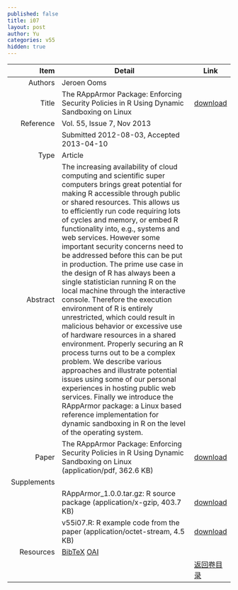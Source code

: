 ```yaml
---
published: false
title: i07
layout: post
author: Yu
categories: v55
hidden: true
---
```


| Item | Detail | Link |
|---:|---|---|
| Authors | Jeroen Ooms| |
| Title |The RAppArmor Package: Enforcing Security Policies in R Using Dynamic Sandboxing on Linux | [download](http://www.jstatsoft.org/v55/i07/paper) |
| Reference |Vol. 55, Issue 7, Nov 2013 | |
| | Submitted 2012-08-03, Accepted 2013-04-10| | 
| Type | Article| |
| Abstract | The increasing availability of cloud computing and scientific super computers brings great potential for making R accessible through public or shared resources. This allows us to efficiently run code requiring lots of cycles and memory, or embed R functionality into, e.g., systems and web services. However some important security concerns need to be addressed before this can be put in production. The prime use case in the design of R has always been a single statistician running R on the local machine through the interactive console. Therefore the execution environment of R is entirely unrestricted, which could result in malicious behavior or excessive use of hardware resources in a shared environment. Properly securing an R process turns out to be a complex problem. We describe various approaches and illustrate potential issues using some of our personal experiences in hosting public web services. Finally we introduce the RAppArmor package: a Linux based reference implementation for dynamic sandboxing in R on the level of the operating system.| |
| Paper | The RAppArmor Package: Enforcing Security Policies in R Using Dynamic Sandboxing on Linux  (application/pdf, 362.6 KB)| [download](http://www.jstatsoft.org/v55/i07/paper) |
| Supplements | | |
| |RAppArmor_1.0.0.tar.gz: R source package  (application/x-gzip, 403.7 KB)|  [download](http://www.jstatsoft.org/v55/i07/supp/1) |
| |v55i07.R:               R example code from the paper  (application/octet-stream, 4.5 KB)|  [download](http://www.jstatsoft.org/v55/i07/supp/2) |
| Resources | [BibTeX](http://www.jstatsoft.org/v55/i07/bibtex) [OAI](http://www.jstatsoft.org/oai?verb=GetRecord&identifier=oai.jstatsoft/v55/i07&prefix=oai_dc)| |
| |  | [返回卷目录]({{site.baseurl}}/volume/v55.html) |